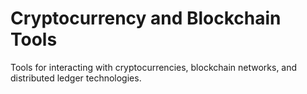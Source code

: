 # Cryptocurrency and Blockchain Tools

Tools for interacting with cryptocurrencies, blockchain networks, and distributed ledger technologies.
